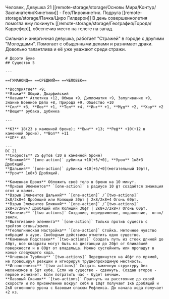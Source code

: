 Человек, Девушка 21
[[remote-storage/storage/Основы Мира/Контур/Заклинатели/Кинетики]] - Гео/Пирокинетик.
Подруга [[remote-storage/storage/Пачка/Циро Гилдерон]]
В день совершеннолетия помогла ему покинуть [[remote-storage/storage/География/Города/Каррефор]], обеспечив место на телеге на запад.

Сильная и энергичная девушка, работает "Стражей" в городе с другими "Молодцами". Помогает с обыденными делами и разнимает драки. Довольно талантлива и её уже уважают среди стражи.

```pf2e-stats
# Дороти Буке
## Существо 5

---

==ГУМАНОИД== ==СРЕДНИЙ== ==ЧЕЛОВЕК==

**Восприятие** +9;
**Языки** Общий, Дварфийский
**Навыки** Атлетика +12, Обман +9, Дипломатия +9, Запугивание +9, Знание Военное Дело +8, Природа +9, Общество +10
**Сил** +3, **Лов** +1, **Тел** +4, **Инт** +1, **Муд** +2, **Хар** +2
**Вещи** рубаха, дубинка

---

**КЗ** 18(23 в каменной броне); **Вын** +13; **Реф** +10(+12 в каменной броне), **Вол** +11 
**ХП** 68

---
DC 21
**Скорость** 25 футов (20 в каменной броне)
**Ближний** `[one-action]` дубинка +10[+5/+0], **Урон** 1к8+3 Дробящий.
**Дальний** `[one-action]` дубинка +10[+5/+0](метательный 10фт), **Урон** 1к8+3 Дробящий.

**Каменная Броня** Обложить своё тело в броню на 10 минут.
**Призыв Элементов** `[one-action]` в радиусе 10 фт создаётся эманация огня и камня. 
**Взрыв Элементов Дальний** `[one-action]` /`[two-actions]` 
2к8/2к8+4 Дробящий или Колющий 30фт | 2к8/2к8+4 Огонь 60фт.
**Взрыв Элементов Ближний** `[one-action]` /`[two-actions]`
2к8+3/2к8+7 Дробящий или Колющий 30фт | 2к8+3/2к8+7 Огонь 60фт.
**Кинезис** `[two-actions]` Создание, передвижение, подавление,  огня/земли.
**Вытягивание элемента** `[one-action]` Только против существ с трейтом огонь/земля.
**Геологическая Настройка** `[one-action]` Стойка. Неточное чувство вибраций в ауре. Свободным действием отметить одно существо.
**Каменные Подставки** `[two-actions]` Создать путь из стоек длиной до 40фт, все квадраты могут быть на дистанции до 20фт от ближайшей поверхности и в 80фт от владельца. Можно сустейнить или пропадут в конце следующего хода.
**Огненная Турбина** `[two-actions]` Передвинутся на 40фт по прямой, не провоцируя реакции и игнорируя труднопроходимую местность.
**Игнэогенезис** `[two-actions]` Создать каменную структуру без механизмов в 5фт кубе. Если на существо - сдвинуть. Создав второе - первое исчезнет. Если потратить час - будет вечным.
**Лавовый Скачок** `[two-actions]` Прыгнуть на расстояние до своей скорости и по приземлению вокруг себя в 10фт получают 1к6 дробящий и 2к8 огненного урона с базовым спасом Рефлекса. До начала хода получает +2 кз.
```
